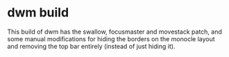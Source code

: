 # dwm build

This build of dwm has the swallow, focusmaster and movestack patch, and some manual modifications for hiding the borders on the monocle layout and removing the top bar entirely (instead of just hiding it).
